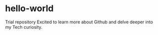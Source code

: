 # hello-world
Trial repository
Excited to learn more about Github and delve deeper into my Tech curiosity.
